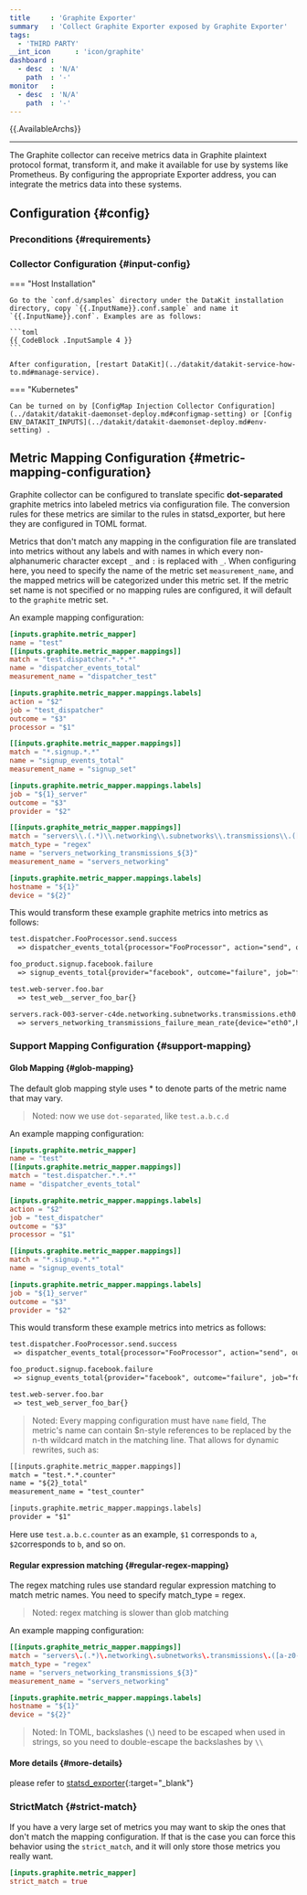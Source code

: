 ```yaml
---
title     : 'Graphite Exporter'
summary   : 'Collect Graphite Exporter exposed by Graphite Exporter'
tags:
  - 'THIRD PARTY'
__int_icon      : 'icon/graphite'
dashboard :
  - desc  : 'N/A'
    path  : '-'
monitor   :
  - desc  : 'N/A'
    path  : '-'
---
```



{{.AvailableArchs}}

---

The Graphite collector can receive metrics data in Graphite plaintext protocol format, transform it, and make it available for use by systems like Prometheus. By configuring the appropriate Exporter address, you can integrate the metrics data into these systems.

## Configuration {#config}

### Preconditions {#requirements}

### Collector Configuration {#input-config}
<!-- markdownlint-disable MD046 -->
=== "Host Installation"

    Go to the `conf.d/samples` directory under the DataKit installation directory, copy `{{.InputName}}.conf.sample` and name it `{{.InputName}}.conf`. Examples are as follows:

    ```toml
    {{ CodeBlock .InputSample 4 }}
    ```

    After configuration, [restart DataKit](../datakit/datakit-service-how-to.md#manage-service).

=== "Kubernetes"

    Can be turned on by [ConfigMap Injection Collector Configuration](../datakit/datakit-daemonset-deploy.md#configmap-setting) or [Config ENV_DATAKIT_INPUTS](../datakit/datakit-daemonset-deploy.md#env-setting) .
<!-- markdownlint-enable -->

## Metric Mapping Configuration {#metric-mapping-configuration}

Graphite collector can be configured to translate specific **dot-separated** graphite metrics into labeled metrics via configuration file. The conversion rules for these metrics are similar to the rules in statsd_exporter, but here they are configured in TOML format.

Metrics that don't match any mapping in the configuration file are translated into metrics without any labels and with names in which every non-alphanumeric character except `_` and `:` is replaced with `_`. When configuring here, you need to specify the name of the metric set `measurement_name`, and the mapped metrics will be categorized under this metric set. If the metric set name is not specified or no mapping rules are configured, it will default to the `graphite` metric set.

An example mapping configuration:

```toml
[inputs.graphite.metric_mapper]
name = "test"
[[inputs.graphite.metric_mapper.mappings]]
match = "test.dispatcher.*.*.*"
name = "dispatcher_events_total"
measurement_name = "dispatcher_test"

[inputs.graphite.metric_mapper.mappings.labels]
action = "$2"
job = "test_dispatcher"
outcome = "$3"
processor = "$1"

[[inputs.graphite.metric_mapper.mappings]]
match = "*.signup.*.*"
name = "signup_events_total"
measurement_name = "signup_set"

[inputs.graphite.metric_mapper.mappings.labels]
job = "${1}_server"
outcome = "$3"
provider = "$2"

[[inputs.graphite_metric_mapper.mappings]]
match = "servers\\.(.*)\\.networking\\.subnetworks\\.transmissions\\.([a-z0-9-]+)\\.(.*)"
match_type = "regex"
name = "servers_networking_transmissions_${3}"
measurement_name = "servers_networking"

[inputs.graphite.metric_mapper.mappings.labels]
hostname = "${1}"
device = "${2}"
```

This would transform these example graphite metrics into metrics as follows:

```txt
test.dispatcher.FooProcessor.send.success
  => dispatcher_events_total{processor="FooProcessor", action="send", outcome="success", job="test_dispatcher"}

foo_product.signup.facebook.failure
  => signup_events_total{provider="facebook", outcome="failure", job="foo_product_server"}

test.web-server.foo.bar
  => test_web__server_foo_bar{}

servers.rack-003-server-c4de.networking.subnetworks.transmissions.eth0.failure.mean_rate
  => servers_networking_transmissions_failure_mean_rate{device="eth0",hostname="rack-003-server-c4de"}
```

### Support Mapping Configuration {#support-mapping}

#### Glob Mapping {#glob-mapping}

The default glob mapping style uses * to denote parts of the metric name that may vary.

> Noted: now we use `dot-separated`, like `test.a.b.c.d`

An example mapping configuration:

```toml
[inputs.graphite.metric_mapper]
name = "test"
[[inputs.graphite.metric_mapper.mappings]]
match = "test.dispatcher.*.*.*"
name = "dispatcher_events_total"

[inputs.graphite.metric_mapper.mappings.labels]
action = "$2"
job = "test_dispatcher"
outcome = "$3"
processor = "$1"

[[inputs.graphite.metric_mapper.mappings]]
match = "*.signup.*.*"
name = "signup_events_total"

[inputs.graphite.metric_mapper.mappings.labels]
job = "${1}_server"
outcome = "$3"
provider = "$2"
```

This would transform these example metrics into metrics as follows:

```txt
test.dispatcher.FooProcessor.send.success
 => dispatcher_events_total{processor="FooProcessor", action="send", outcome="success", job="test_dispatcher"}

foo_product.signup.facebook.failure
 => signup_events_total{provider="facebook", outcome="failure", job="foo_product_server"}

test.web-server.foo.bar
 => test_web_server_foo_bar{}
```

> Noted: Every mapping configuration must have `name` field, The metric's name can contain $n-style references to be replaced by the n-th wildcard match in the matching line. That allows for dynamic rewrites, such as:

```txt
[[inputs.graphite.metric_mapper.mappings]]
match = "test.*.*.counter"
name = "${2}_total"
measurement_name = "test_counter"

[inputs.graphite.metric_mapper.mappings.labels]
provider = "$1"
```

Here use `test.a.b.c.counter` as an example, `$1` corresponds to `a`, `$2`corresponds to `b`, and so on.

#### Regular expression matching {#regular-regex-mapping}

The regex matching rules use standard regular expression matching to match metric names. You need to specify match_type = regex.

> Noted: regex matching is slower than glob matching

An example mapping configuration:

```toml
[[inputs.graphite_metric_mapper.mappings]]
match = "servers\.(.*)\.networking\.subnetworks\.transmissions\.([a-z0-9-]+)\.(.*)"
match_type = "regex"
name = "servers_networking_transmissions_${3}"
measurement_name = "servers_networking"

[inputs.graphite.metric_mapper.mappings.labels]
hostname = "${1}"
device = "${2}"
```

> Noted: In TOML, backslashes (`\`) need to be escaped when used in strings, so you need to double-escape the backslashes by `\\`

#### More details {#more-details}

please refer to [statsd_exporter](https://github.com/prometheus/statsd_exporter){:target="_blank"}

### StrictMatch {#strict-match}

If you have a very large set of metrics you may want to skip the ones that don't match the mapping configuration. If that is the case you can force this behavior using the `strict_match`, and it will only store those metrics you really want.

```toml
[inputs.graphite.metric_mapper]
strict_match = true
```
